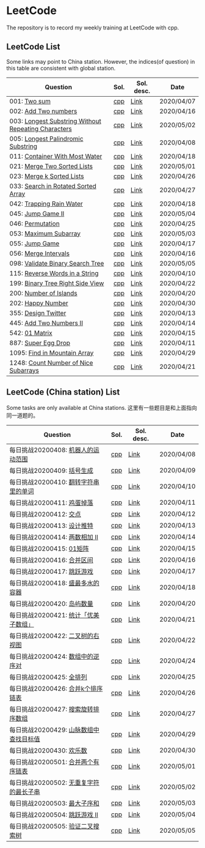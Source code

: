 # LeetCode

The repository is to record my weekly training at LeetCode with cpp.

## LeetCode List

Some links may point to China station. However, the indices(of question) in this table are consistent with global station.

| Question                                                     | Sol.                                                         | Sol. desc.                                                   | Date       |
| ------------------------------------------------------------ | ------------------------------------------------------------ | ------------------------------------------------------------ | ---------- |
| 001: [Two sum](https://leetcode.com/problems/two-sum/submissions/) | [cpp](https://github.com/liubai01/LeetCode/tree/master/src/001/sol_hash.cpp) | [Link](https://github.com/liubai01/LeetCode/tree/master/src/001#solution-description) | 2020/04/07 |
| 002: [Add Two numbers](https://leetcode-cn.com/problems/add-two-numbers/) | [cpp](https://github.com/liubai01/LeetCode/tree/master/src/002/sol_hash.cpp) | [Link](https://github.com/liubai01/LeetCode/tree/master/src/002#solution-description) | 2020/04/16 |
| 003: [Longest Substring Without Repeating Characters](https://leetcode-cn.com/problems/longest-substring-without-repeating-characters/) | [cpp](https://github.com/liubai01/LeetCode/tree/master/src/003/sol.cpp) | [Link](https://github.com/liubai01/LeetCode/tree/master/src/002#solution-description) | 2020/05/02 |
| 005: [Longest Palindromic Substring](https://leetcode.com/problems/longest-palindromic-substring/) | [cpp](https://github.com/liubai01/LeetCode/blob/master/src/005/sol_dp.cpp) | [Link](https://github.com/liubai01/LeetCode/tree/master/src/005) | 2020/04/08 |
| 011: [Container With Most Water](https://leetcode-cn.com/problems/container-with-most-water/) | [cpp](https://github.com/liubai01/LeetCode/blob/master/src/011/sol_greed.cpp) | [Link](https://github.com/liubai01/LeetCode/tree/master/src/011) | 2020/04/18 |
| 021: [Merge Two Sorted Lists](https://leetcode-cn.com/problems/merge-two-sorted-lists/) | [cpp](https://github.com/liubai01/LeetCode/blob/master/src/021/sol.cpp) | [Link](https://github.com/liubai01/LeetCode/tree/master/src/021) | 2020/05/01 |
| 023: [Merge k Sorted Lists](https://leetcode-cn.com/problems/merge-k-sorted-lists/) | [cpp](https://github.com/liubai01/LeetCode/blob/master/src/023/sol.cpp) | [Link](https://github.com/liubai01/LeetCode/tree/master/src/023) | 2020/04/26 |
| 033: [Search in Rotated Sorted Array](https://leetcode-cn.com/problems/search-in-rotated-sorted-array/) | [cpp](https://github.com/liubai01/LeetCode/blob/master/src/033/sol.cpp) | [Link](https://github.com/liubai01/LeetCode/tree/master/src/033) | 2020/04/27 |
| 042: [Trapping Rain Water](https://leetcode-cn.com/problems/trapping-rain-water/) | [cpp](https://github.com/liubai01/LeetCode/blob/master/src/042/sol_dp.cpp) | [Link](https://github.com/liubai01/LeetCode/tree/master/src/042) | 2020/04/18 |
| 045: [Jump Game II](https://leetcode-cn.com/problems/jump-game-ii/) | [cpp](https://github.com/liubai01/LeetCode/blob/master/src/045/sol_greed.cpp) | [Link](https://github.com/liubai01/LeetCode/tree/master/src/045) | 2020/05/04 |
| 046: [Permutation](https://leetcode-cn.com/problems/permutations/) | [cpp](https://github.com/liubai01/LeetCode/blob/master/src/046/sol.cpp) | [Link](https://github.com/liubai01/LeetCode/blob/master/src/046/) | 2020/04/25 |
| 053: [Maximum Subarray](https://leetcode-cn.com/problems/maximum-subarray/) | [cpp](https://github.com/liubai01/LeetCode/blob/master/src/053/sol.cpp) | [Link](https://github.com/liubai01/LeetCode/blob/master/src/053/) | 2020/05/03 |
| 055: [Jump Game](https://leetcode-cn.com/problems/jump-game/) | [cpp](https://github.com/liubai01/LeetCode/blob/master/src/055/sol_dp.cpp) | [Link](https://github.com/liubai01/LeetCode/tree/master/src/055) | 2020/04/17 |
| 056: [Merge Intervals](https://leetcode-cn.com/problems/merge-intervals/) | [cpp](https://github.com/liubai01/LeetCode/blob/master/src/056/sol_dp.cpp) | [Link](https://github.com/liubai01/LeetCode/tree/master/src/056) | 2020/04/16 |
| 098: [Validate Binary Search Tree](https://leetcode-cn.com/problems/validate-binary-search-tree/submissions/) | [cpp](https://github.com/liubai01/LeetCode/blob/master/src/098/sol.cpp) | [Link](https://github.com/liubai01/LeetCode/tree/master/src/098) | 2020/05/05 |
| 115: [Reverse Words in a String](https://leetcode-cn.com/problems/reverse-words-in-a-string/) | [cpp](https://github.com/liubai01/LeetCode/blob/master/src/115/sol.cpp) | [Link](https://github.com/liubai01/LeetCode/tree/master/src/115) | 2020/04/10 |
| 199: [Binary Tree Right Side View](https://leetcode-cn.com/problems/binary-tree-right-side-view/) | [cpp](https://github.com/liubai01/LeetCode/blob/master/src/199/.cpp) | [Link](https://github.com/liubai01/LeetCode/tree/master/src/199) | 2020/04/22 |
| 200: [Number of Islands](https://leetcode-cn.com/problems/number-of-islands/) | [cpp](https://github.com/liubai01/LeetCode/blob/master/src/200/sol.cpp) | [Link](https://github.com/liubai01/LeetCode/tree/master/src/200) | 2020/04/20 |
| 202: [Happy Number](https://leetcode-cn.com/problems/happy-number/) | [cpp](https://github.com/liubai01/LeetCode/blob/master/src/202/sol.cpp) | [Link](https://github.com/liubai01/LeetCode/tree/master/src/202) | 2020/04/30 |
| 355: [Design Twitter](https://leetcode-cn.com/problems/design-twitter/) | [cpp](https://github.com/liubai01/LeetCode/blob/master/src/355/sol.cpp) | [Link](https://github.com/liubai01/LeetCode/tree/master/src/355) | 2020/04/13 |
| 445: [Add Two Numbers II](https://leetcode-cn.com/problems/add-two-numbers-ii/) | [cpp](https://github.com/liubai01/LeetCode/blob/master/src/445/sol.cpp) | [Link](https://github.com/liubai01/LeetCode/tree/master/src/445) | 2020/04/14 |
| 542: [01 Matrix](https://leetcode-cn.com/problems/01-matrix/) | [cpp](https://github.com/liubai01/LeetCode/blob/master/src/542/sol.cpp) | [Link](https://github.com/liubai01/LeetCode/tree/master/src/542) | 2020/04/15 |
| 887: [Super Egg Drop](https://leetcode-cn.com/problems/super-egg-drop/) | [cpp](https://github.com/liubai01/LeetCode/blob/master/src/887/sol.cpp) | [Link](https://github.com/liubai01/LeetCode/tree/master/src/887) | 2020/04/11 |
| 1095: [Find in Mountain Array](https://leetcode-cn.com/problems/find-in-mountain-array/) | [cpp](https://github.com/liubai01/LeetCode/blob/master/src/1095/sol.cpp) | [Link](https://github.com/liubai01/LeetCode/tree/master/src/1095) | 2020/04/29 |
| 1248: [Count Number of Nice Subarrays](https://leetcode-cn.com/problems/count-number-of-nice-subarrays/) | [cpp](https://github.com/liubai01/LeetCode/blob/master/src/1248/sol.cpp) | [Link](https://github.com/liubai01/LeetCode/tree/master/src/1248) | 2020/04/21 |

## LeetCode (China station) List

Some tasks are only available at China stations. 这里有一些题目是和上面指向同一道题的。

| Question                                                     | Sol.                                                         | Sol. desc.                                                   | Date       |
| ------------------------------------------------------------ | ------------------------------------------------------------ | ------------------------------------------------------------ | ---------- |
| 每日挑战20200408: [机器人的运动范围](https://leetcode-cn.com/problems/ji-qi-ren-de-yun-dong-fan-wei-lcof/submissions/) | [cpp](https://github.com/liubai01/LeetCode/tree/master/src/cn-daily13/sol.cpp) | [Link](https://github.com/liubai01/LeetCode/tree/master/src/cn-daily13/) | 2020/04/08 |
| 每日挑战20200409: [括号生成](https://leetcode-cn.com/problems/generate-parentheses/) | [cpp](https://github.com/liubai01/LeetCode/tree/master/src/cn-daily14/sol.cpp) | [Link](https://github.com/liubai01/LeetCode/tree/master/src/cn-daily14/) | 2020/04/09 |
| 每日挑战20200410: [翻转字符串里的单词](https://leetcode-cn.com/problems/reverse-words-in-a-string/) | [cpp](https://github.com/liubai01/LeetCode/blob/master/src/115/sol.cpp) | [Link](https://github.com/liubai01/LeetCode/tree/master/src/115) | 2020/04/10 |
| 每日挑战20200411: [鸡蛋掉落](https://leetcode-cn.com/problems/super-egg-drop/) | [cpp](https://github.com/liubai01/LeetCode/blob/master/src/887/sol.cpp) | [Link](https://github.com/liubai01/LeetCode/tree/master/src/887) | 2020/04/11 |
| 每日挑战20200412: [交点](https://leetcode-cn.com/problems/intersection-lcci/) | [cpp](https://github.com/liubai01/LeetCode/blob/master/src/cn-daily16/sol.cpp) | [Link](https://github.com/liubai01/LeetCode/tree/master/src/cn-daily16) | 2020/04/12 |
| 每日挑战20200413: [设计推特](https://leetcode-cn.com/problems/design-twitter/) | [cpp](https://github.com/liubai01/LeetCode/blob/master/src/355/sol.cpp) | [Link](https://github.com/liubai01/LeetCode/tree/master/src/355) |   2020/04/13         |
| 每日挑战20200414: [两数相加 II](https://leetcode-cn.com/problems/add-two-numbers-ii/) | [cpp](https://github.com/liubai01/LeetCode/blob/master/src/445/sol.cpp) | [Link](https://github.com/liubai01/LeetCode/tree/master/src/445) | 2020/04/14 |
| 每日挑战20200415: [01矩阵](https://leetcode-cn.com/problems/01-matrix/) | [cpp](https://github.com/liubai01/LeetCode/blob/master/src/542/sol.cpp) | [Link](https://github.com/liubai01/LeetCode/tree/master/src/542) | 2020/04/15 |
| 每日挑战20200416: [合并区间](https://leetcode-cn.com/problems/merge-intervals/) | [cpp](https://github.com/liubai01/LeetCode/blob/master/src/056/sol_dp.cpp) | [Link](https://github.com/liubai01/LeetCode/tree/master/src/056) | 2020/04/16 |
| 每日挑战20200417: [跳跃游戏](https://leetcode-cn.com/problems/jump-game/) | [cpp](https://github.com/liubai01/LeetCode/blob/master/src/055/sol_dp.cpp) | [Link](https://github.com/liubai01/LeetCode/tree/master/src/055) | 2020/04/17 |
| 每日挑战20200418: [盛最多水的容器](https://leetcode-cn.com/problems/container-with-most-water/) | [cpp](https://github.com/liubai01/LeetCode/blob/master/src/011/sol_greed.cpp) | [Link](https://github.com/liubai01/LeetCode/tree/master/src/011) | 2020/04/18 |
| 每日挑战20200420: [岛屿数量](https://leetcode-cn.com/problems/number-of-islands/) | [cpp](https://github.com/liubai01/LeetCode/blob/master/src/200/sol.cpp) | [Link](https://github.com/liubai01/LeetCode/tree/master/src/200) | 2020/04/20 |
| 每日挑战20200421: [统计「优美子数组」](https://leetcode-cn.com/problems/count-number-of-nice-subarrays/) | [cpp](https://github.com/liubai01/LeetCode/blob/master/src/1248/sol.cpp) | [Link](https://github.com/liubai01/LeetCode/tree/master/src/1248) | 2020/04/21 |
| 每日挑战20200422: [二叉树的右视图](https://leetcode-cn.com/problems/binary-tree-right-side-view/) | [cpp](https://github.com/liubai01/LeetCode/blob/master/src/199/.cpp) | [Link](https://github.com/liubai01/LeetCode/tree/master/src/199) | 2020/04/22 |
| 每日挑战20200424: [数组中的逆序对](https://leetcode-cn.com/problems/shu-zu-zhong-de-ni-xu-dui-lcof/) | [cpp](https://github.com/liubai01/LeetCode/blob/master/src/cn-daily24/sol.cpp) | [Link](https://github.com/liubai01/LeetCode/blob/master/src/cn-daily24/) | 2020/04/24 |
| 每日挑战20200425: [全排列](https://leetcode-cn.com/problems/permutations/) | [cpp](https://github.com/liubai01/LeetCode/blob/master/src/046/sol.cpp) | [Link](https://github.com/liubai01/LeetCode/blob/master/src/046/) | 2020/04/25 |
| 每日挑战20200426: [合并k个排序链表](https://leetcode-cn.com/problems/merge-k-sorted-lists/) | [cpp](https://github.com/liubai01/LeetCode/blob/master/src/023/sol.cpp) | [Link](https://github.com/liubai01/LeetCode/tree/master/src/023) | 2020/04/26 |
| 每日挑战20200427: [搜索旋转排序数组](https://leetcode-cn.com/problems/search-in-rotated-sorted-array/) | [cpp](https://github.com/liubai01/LeetCode/blob/master/src/033/sol.cpp) | [Link](https://github.com/liubai01/LeetCode/tree/master/src/033) | 2020/04/27 |
| 每日挑战20200429: [山脉数组中查找目标值](https://leetcode-cn.com/problems/find-in-mountain-array/) | [cpp](https://github.com/liubai01/LeetCode/blob/master/src/1095/sol.cpp) | [Link](https://github.com/liubai01/LeetCode/tree/master/src/1095) | 2020/04/29 |
| 每日挑战20200430: [欢乐数](https://leetcode-cn.com/problems/happy-number/) | [cpp](https://github.com/liubai01/LeetCode/blob/master/src/202/sol.cpp) | [Link](https://github.com/liubai01/LeetCode/tree/master/src/202) | 2020/04/30 |
| 每日挑战20200501: [合并两个有序链表](https://leetcode-cn.com/problems/merge-two-sorted-lists/) | [cpp](https://github.com/liubai01/LeetCode/blob/master/src/021/sol.cpp) | [Link](https://github.com/liubai01/LeetCode/tree/master/src/021) | 2020/05/01 |
| 每日挑战20200502: [ 无重复字符的最长子串](https://leetcode-cn.com/problems/longest-substring-without-repeating-characters/) | [cpp](https://github.com/liubai01/LeetCode/tree/master/src/003/sol.cpp) | [Link](https://github.com/liubai01/LeetCode/tree/master/src/002#solution-description) | 2020/05/02 |
| 每日挑战20200503: [最大子序和](https://leetcode-cn.com/problems/maximum-subarray/) | [cpp](https://github.com/liubai01/LeetCode/blob/master/src/053/sol.cpp) | [Link](https://github.com/liubai01/LeetCode/blob/master/src/053/) | 2020/05/03 |
| 每日挑战20200504: [跳跃游戏 II](https://leetcode-cn.com/problems/jump-game-ii/) | [cpp](https://github.com/liubai01/LeetCode/blob/master/src/045/sol_greed.cpp) | [Link](https://github.com/liubai01/LeetCode/tree/master/src/045) | 2020/05/04 |
| 每日挑战20200505: [验证二叉搜索树](https://leetcode-cn.com/problems/validate-binary-search-tree/submissions/) | [cpp](https://github.com/liubai01/LeetCode/blob/master/src/098/sol.cpp) | [Link](https://github.com/liubai01/LeetCode/tree/master/src/098) | 2020/05/05 |

